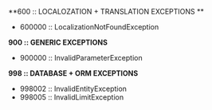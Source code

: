**600 :: LOCALOZATION + TRANSLATION EXCEPTIONS **
- 600000 :: LocalizationNotFoundException

**900 :: GENERIC EXCEPTIONS**
- 900000 :: InvalidParameterException

**998 :: DATABASE + ORM EXCEPTIONS**
- 998002 :: InvalidEntityException
- 998005 :: InvalidLimitException